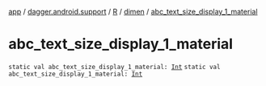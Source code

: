 [app](../../../index.md) / [dagger.android.support](../../index.md) / [R](../index.md) / [dimen](index.md) / [abc_text_size_display_1_material](./abc_text_size_display_1_material.md)

# abc_text_size_display_1_material

`static val abc_text_size_display_1_material: `[`Int`](https://kotlinlang.org/api/latest/jvm/stdlib/kotlin/-int/index.html)
`static val abc_text_size_display_1_material: `[`Int`](https://kotlinlang.org/api/latest/jvm/stdlib/kotlin/-int/index.html)
